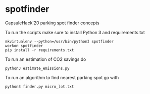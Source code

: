 # spotfinder
CapsuleHack'20 parking spot finder concepts

To run the scripts make sure to install Python 3 and requirements.txt

```
mkvirtualenv --python=/usr/bin/python3 spotfinder
workon spotfinder
pip install -r requirements.txt
```

To run an estimation of CO2 savings do
```
python3 estimate_emissions.py
```

To run an algorithm to find nearest parking spot go with
```
python3 finder.py micro_lot.txt
```
